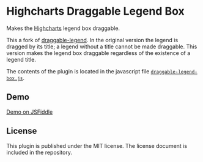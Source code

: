 # Highcharts Draggable Legend Box
Makes the [Highcharts](http://www.highcharts.com/) legend box draggable.

This a fork of [draggable-legend](https://github.com/highslide-software/draggable-legend).
In the original version the legend is dragged by its title; a legend without a title cannot be made draggable.
This version makes the legend box draggable regardless of the existence of a legend title.

The contents of the plugin is located in the javascript file [`draggable-legend-box.js`](https://github.com/masih/draggable-legend-box/blob/master/draggable-legend-box.js).

## Demo
[Demo on JSFiddle](http://jsfiddle.net/masih/bA6UM/26/)

## License
This plugin is published under the MIT license.
The license document is included in the repository.

